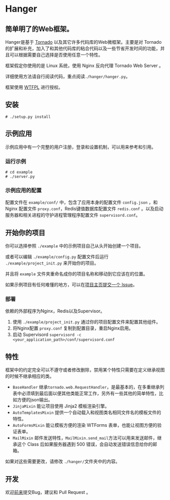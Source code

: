 # Hanger
## 简单明了的Web框架。

Hanger是基于 [Tornado](http://www.tornadoweb.org/) 以及其它许多代码库的Web微框架。主要是对 Tornado 的扩展和补充，加入了和其他代码库的粘合代码以及一些节省开发时间的功能，并且可以根据需要自己选择是否使用任意一个特性。

框架假定你使用的是 Linux 系统，使用 Nginx 反向代理 Tornado Web Server 。

详细使用方法请自行阅读代码，重点阅读`./hanger/hanger.py`。

框架使用 [WTFPL](http://sam.zoy.org/wtfpl/COPYING) 进行授权。

## 安装

    # ./setup.py install

## 示例应用

示例应用中有一个完整的用户注册，登录和设置机制，可以用来参考和引用。

### 运行示例

    # cd example
    # ./server.py

### 示例应用的配置

配置文件在 `example/conf/` 中，包含了应用本身的配置文件 `config.json` ，和 Nginx 配置文件 `proxy.conf`，Redis键值数据库配置文件 `redis.conf` 。以及启动服务器和相关进程的守护进程管理程序配置文件 `supervisord.conf`。

## 开始你的项目

你可以选择参照 `./example` 中的示例项目自己从头开始创建一个项目。

或者可以编辑 `./example/config.py` 配置文件后运行 `./example/project_init.py` 来开始你的项目。

并且将 `example` 文件夹重命名成你的项目名称和移动到它应该在的位置。

如果示例项目有任何难懂的地方，可以在[项目主页提交一个 Issue](https://github.com/tioover/hanger/issues)。

### 部署
依赖的外部程序为Nginx，Redis以及Supervisor。

1. 使用 `./example/project_init.py` 通过你的项目配置文件来配置其他组件。
2. 将Nginx配置 `proxy.conf` 复制到配置目录，重启Nginx启用。
3. 启动 Supervisord `supervisord -c <your_application_path>/conf/supervisord.conf`

## 特性

框架中的约定完全可以不遵守或者修改删除，禁用某个特性只需要在定义继承视图的时候不继承相应的类。

* `BaseHandler` 继承`tornado.web.RequestHandler`，是最基本的，在多重继承列表中必须填到最后面以便其他类能正常工作，另外有一些其他的简单特性，比如方便的json输出。
* `JinjaMixin` 能让项目使用 Jinja2 模板渲染引擎。
* `AutoTemplatesMixin` 提供一个自动载入和视图类名相同文件名的模板文件的特性。
* `AutoFormsMixin` 能让模板方便的渲染 WTForms 表单，也能让视图方便的验证表单。
* `MailMixin` 邮件发送特性，`MailMixin.send_mail`方法可以用来发送邮件，继承这个 Class 后如果服务器遇到 500 错误，会自动发送错误信息给你的邮箱。

如果对这些需要更改，请修改 `./hanger/`文件夹中的内容。

## 开发

欢迎[前来](https://github.com/tioover/hanger)提交Bug，建议和 Pull Request 。
